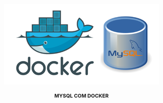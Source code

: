 <p align="center">
  <a href="" rel="noopener">
 <img src="img/docker-mysql-logo.png" alt="Project logo"></a>
</p>

<h3 align="center">MYSQL COM DOCKER</h3>

<div align="center">
